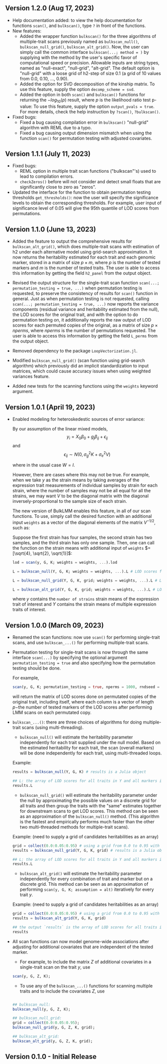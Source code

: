 ## Version 1.2.0 (Aug 17, 2023)
- Help documentation added: to view the help documentation for functions `scan()`, and `bulkscan()`, type `?` in front of the functions.
- New features:
    - Added the wrapper function `bulkscan()` for the three algorithms of multiple-trait scans previously named as `bulkscan_null()`, `bulkscan_null_grid()`, `bulkscan_alt_grid()`. Now, the user can simply call the common interface `bulkscan(...; method = )` by supplying with the method by the user's specific favor of computational speed or precision. Allowable inputs are string types, named as "null-exact", "null-grid", "alt-grid". The default option is "null-grid" with a loose grid of h2-step of size 0.1 (a grid of 10 values from 0.0, 0.10, ..., 0.90).
    - Added the option for SVD decomposition of the kinship matrix. To use this feature, supply the option `decomp_scheme = svd`.
    - Added the option in both `scan()` and `bulkscan()` functions for returning the $-log_{10}(p)$ result, where $p$ is the likelihood ratio test p-value: To use this feature, supply the option `output_pvals = true`. For more details, check the help instruction by `?scan()`, `?bulkscan()`.
- Fixed bugs: 
    - Fixed a bug causing compilation error in `bulkscan()` "null-grid" algorithm with REML due to a typo.
    - Fixed a bug causing output dimension mismatch when using the function `scan()` for permutation testing with adjusted covariates.

## Version 1.1.1 (July 11, 2023)
- Fixed bugs:  
    - REML option in multiple trait scan functions ("bulkscan"'s) used to lead to compilation errors.
    - `checkZeros()` before will not consider and detect small floats that are significantly close to zero as "zeros".
- Updated the interface for the function to obtain permutation testing thresholds `get_thresholds()`: now the user will specify the significance levels to obtain the corresponding thresholds. For example, user input of significance level of 0.05 will give the 95th quantile of LOD scores from permutations.

## Version 1.1.0 (June 13, 2023)
- Added the feature to output the comprehensive results for `bulkscan_alt_grid()`, which does multiple-trait scans with estimation of h2 under each alternative model using grid-search approximation. It now returns the heritability estimated for each trait and each genomic marker, stored in a matrix of size $p \times m$, where $p$ is the number of tested markers and $m$ is the number of tested traits. The user is able to access this information by getting the field `h2_panel` from the output object.

- Revised the output structure for the single-trait scan function `scan(...; permutation_testing = true, ...)` when permutation testing is requested, to preserve the consistency of results for `scan()` function in general. Just as when permutation testing is not requested, calling `scan(...; permutation_testing = true, ...)` now reports the variance components (residual variance and heritability estimated from the null), the LOD scores for the original trait, and with the option to do permutation testing on, it additionally reports the raw output of LOD scores for each permuted copies of the original, as a matrix of size $p \times nperms$, where $nperms$ is the number of permutations requested. The user is able to access this information by getting the field `L_perms` from the output object.

- Removed dependency to the package `LoopVectorization.jl`.

- Modified `bulkscan_null_grid()` (scan function using grid-search algorithm) which previously did an implicit standardization to input matrices, which could cause accuracy issues when using weighted variances feature. 

- Added new tests for the scanning functions using the `weights` keyword argument.


## Version 1.0.1 (April 19, 2023)
- Enabled modeling for heteroskedestic sources of error variance:

    By our assumption of the linear mixed models, 
        $$y_i = X_0 \beta_0 + g_j \beta_{ij}+\epsilon_{ij}$$
    and
        $$\epsilon_{ij} \sim N(0, \sigma^2_g K + \sigma^2_e V)$$

    where in the usual case $W = I$. 

    However, there are cases where this may not be true. For example, when we take $y$ as the strain means by taking averages of the expression trait measurements of individual samples by strain for each strain, where the number of samples may not be all equal for all the strains, we may want $V$ to be the diagonal matrix with the diagonal inversely-proportional to the sample size of each strain.

    The new version of BulkLMM enables this feature, in all of our scan functions. To use, simply call the desired function with an additional input `weights` as a vector of the diagonal elements of the matrix $V^{-1/2}$, such as:

    Suppose the first strain has four samples, the second strain has two samples, and the third strain has only one sample. Then, one can call the function on the strain means with additional input of `weights` $= [\sqrt{4}, \sqrt{2}, \sqrt{1}]$:

    ```julia
    lod = scan(y, G, K; weights = weights, ...).lod

    L = bulkscan_null(Y, G, K; weights = weights, ...).L # LOD scores for every input trait

    L = bulkscan_null_grid(Y, G, K, grid; weights = weights, ...).L # LOD scores for every input trait
    
    L = bulkscan_alt_grid(Y, G, K, grid; weights = weights, ...).L # LOD scores for every input trait
    ```

    where $y$ contains the `number of strains` strain means of the expression trait of interest and $Y$ contains the strain means of multiple expression traits of interest.

## Version 1.0.0 (March 09, 2023)

- Renamed the scan functions: now use `scan()` for performing single-trait scans, and use `bulkscan_...()` for performing multiple-trait scans.

- Permutation testing for single-trait scans is now through the same interface `scan(...)` by specifying the optional argument `permutation_testing = true` and also specifying how the permutation testing should be done.

    For example, 
    ```julia
    scan(y, G, K; permutation_testing = true, nperms = 1000, rndseed = 0, original = true)
    ```

    will return the matrix of LOD scores done on permutated copies of the original trait, including itself, where each column is a vector of length $p-$the number of tested markers of the LOD scores after performing LMM scans on each permutated copy.

- `bulkscan_...()`: there are three choices of algorithms for doing multiple-trait scans (using multi-threading). 

    - `bulkscan_null()` will estimate the heritability parameter independently for each trait supplied under the null model. Based on the estimated heritability for each trait, the scan (overall markers) will be done independently for each trait, using multi-threaded loops.

    Example:
    ```julia
    results = bulkscan_null(Y, G, K) # results is a Julia object

    ## L: the array of LOD scores for all traits in Y and all markers in G
    results.L
    ``` 

    - `bulkscan_null_grid()` will estimate the heritability parameter under the null by approximating the possible values on a discrete grid for all traits and then group the traits with the "same" estimates together for downstream scans to get LOD scores. This method can be seen as an approximation of the `bulkscan_null()` method. (This algorithm is the fastest and empirically performs much faster than the other two multi-threaded methods for multiple-trait scans).

    Example: (need to supply a grid of candidates heritabilities as an array)
    ```julia
    grid = collect(0.0:0.05:0.95) # using a grid from 0.0 to 0.95 with step size of 0.05
    results = bulkscan_null_grid(Y, G, K, grid) # results is a Julia object

    ## L: the array of LOD scores for all traits in Y and all markers in G
    results.L
    ``` 

    - `bulkscan_alt_grid()` will estimate the heritability parameter independently for every combination of trait and marker but on a discrete grid. This method can be seen as an approximation of performing `scan(y, G, K; assumption = alt)` iteratively for every trait $y$.

    Example: (need to supply a grid of candidates heritabilities as an array)
    ```julia
    grid = collect(0.0:0.05:0.95) # using a grid from 0.0 to 0.95 with step size of 0.05
    results = bulkscan_alt_grid(Y, G, K, grid)

    ## the output `results` is the array of LOD scores for all traits in Y and all markers in G
    results
    ``` 

- All scan functions can now model genome-wide associations after adjusting for additional covariates that are independent of the tested marker. 
    - For example, to include the matrix $Z$ of additional covariates in a single-trait scan on the trait $y$, use

    ```julia
    scan(y, G, Z, K);
    ```

    - To use any of the `bulkscan_...()` functions for scanning multiple traits and to include the covariates $Z$, use

    ```julia

    ## bulkscan_null:
    bulkscan_null(y, G, Z, K);

    ## bulkscan_null_grid:
    grid = collect(0.0:0.05:0.95);
    bulkscan_null_grid(y, G, Z, K, grid);

    ## bulkscan_alt_grid:
    bulkscan_alt_grid(y, G, Z, K, grid);
    ```

## Version 0.1.0 - Initial Release
